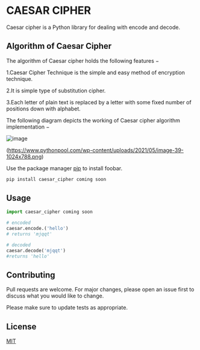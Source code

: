 # CAESAR CIPHER

Caesar cipher is a Python library for dealing with encode and decode.

## Algorithm of Caesar Cipher
The algorithm of Caesar cipher holds the following features −

1.Caesar Cipher Technique is the simple and easy method of encryption technique.

2.It is simple type of substitution cipher.

3.Each letter of plain text is replaced by a letter with some fixed number of positions down with alphabet.

The following diagram depicts the working of Caesar cipher algorithm implementation −


![image](https://www.pythonpool.com/wp-content/uploads/2021/05/image-39-1024x788.png) 

(https://www.pythonpool.com/wp-content/uploads/2021/05/image-39-1024x788.png)

Use the package manager [pip](https://pip.pypa.io/en/stable/) to install foobar.

```bash
pip install caesar_cipher coming soon
```

## Usage

```python
import caesar_cipher coming soon

# encoded
caesar.encode.('hello')
# returns 'mjqqt'

# decoded
caesar.decode('mjqqt')
#returns 'hello'


```

## Contributing
Pull requests are welcome. For major changes, please open an issue first to discuss what you would like to change.

Please make sure to update tests as appropriate.

## License
[MIT](https://choosealicense.com/licenses/mit/)
